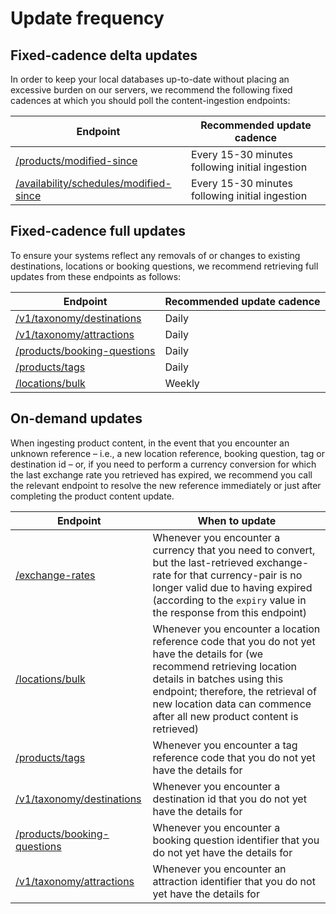 # Update frequency

## Fixed-cadence delta updates

In order to keep your local databases up-to-date without placing an excessive burden on our servers, we recommend the following fixed cadences at which you should poll the content-ingestion endpoints:

| Endpoint | Recommended update cadence |
|----------|---------------------|
| [/products/modified-since](../../../openapi/reference/operation/productsModifiedSince) | Every 15-30 minutes following initial ingestion |
| [/availability/schedules/modified-since](../../../openapi/reference/operation/productsModifiedSince) | Every 15-30 minutes following initial ingestion |

## Fixed-cadence full updates

To ensure your systems reflect any removals of or changes to existing destinations, locations or booking questions, we recommend retrieving full updates from these endpoints as follows:


| Endpoint | Recommended update cadence |
|----------|---------------------|
| [/v1/taxonomy/destinations](../../../openapi/reference/operation/v1TaxonomyDestinations) | Daily |
| [/v1/taxonomy/attractions](../../../openapi/reference/operation/v1TaxonomyAttractions) | Daily |
| [/products/booking-questions](../../../openapi/reference/operation/productsBookingQuestions) | Daily |
| [/products/tags](../../../openapi/reference/operation/productsTags) | Daily | 
| [/locations/bulk](../../../openapi/reference/operation/locationsBulk) | Weekly |

## On-demand updates

When ingesting product content, in the event that you encounter an unknown reference – i.e., a new location reference, booking question, tag or destination id – or, if you need to perform a currency conversion for which the last exchange rate you retrieved has expired, we recommend you call the relevant endpoint to resolve the new reference immediately or just after completing the product content update.

| Endpoint | When to update |
|----------|-------------|
| [/exchange-rates](../../../openapi/reference/operation/exchangeRates) | Whenever you encounter a currency that you need to convert, but the last-retrieved exchange-rate for that currency-pair is no longer valid due to having expired (according to the `expiry` value in the response from this endpoint) |
| [/locations/bulk](../../../openapi/reference/operation/locationsBulk) | Whenever you encounter a location reference code that you do not yet have the details for (we recommend retrieving location details in batches using this endpoint; therefore, the retrieval of new location data can commence after all new product content is retrieved) |
| [/products/tags](../../../openapi/reference/operation/productsTags) | Whenever you encounter a tag reference code that you do not yet have the details for |
| [/v1/taxonomy/destinations](../../../openapi/reference/operation/v1TaxonomyDestinations) | Whenever you encounter a destination id that you do not yet have the details for |
| [/products/booking-questions](../../../openapi/reference/operation/productsBookingQuestions) | Whenever you encounter a booking question identifier that you do not yet have the details for |
| [/v1/taxonomy/attractions](../../../openapi/reference/operation/v1TaxonomyAttractions) | Whenever you encounter an attraction identifier that you do not yet have the details for |